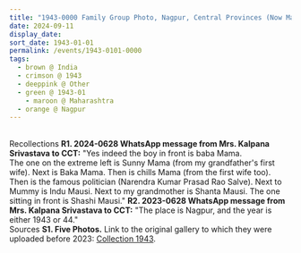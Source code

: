 ```yaml
---
title: "1943-0000 Family Group Photo, Nagpur, Central Provinces (Now Maharashtra), India (other year 1944)"
date: 2024-09-11
display_date: 
sort_date: 1943-01-01
permalink: /events/1943-0101-0000
tags:
  - brown @ India
  - crimson @ 1943
  - deeppink @ Other
  - green @ 1943-01
    - maroon @ Maharashtra
  - orange @ Nagpur
---
```


<br>

<wave-list>
  <list-title color="DarkSeaGreen" width="65"> Recollections</list-title>
  <list-item color="BlanchedAlmond" width="280"><b>R1. 2024-0628 WhatsApp message from Mrs. Kalpana Srivastava to CCT:</b> "Yes indeed the boy in front is baba Mama.<br>
The one on the extreme left is Sunny Mama (from my grandfather's first wife). Next is Baka Mama. Then is chills Mama (from the first wife too). Then is the famous politician (Narendra Kumar Prasad Rao Salve). Next to Mummy is Indu Mausi. Next to my grandmother is Shanta Mausi. The one sitting in front is Shashi Mausi."</list-item>
  <list-item color="Lavender" width="280"><b>R2. 2023-0628 WhatsApp message from Mrs. Kalpana Srivastava to CCT:</b> "The place is Nagpur, and the year is either 1943 or 44."</list-item>
</wave-list>

<br>

<wave-list>
  <list-title color="DarkSeaGreen" width="40">Sources</list-title>
  <list-item color="BlanchedAlmond"  width="280"><b>S1. Five Photos.</b> Link to the original gallery to which they were uploaded before 2023: <a href="https://eternalmoments.smugmug.com/Collections/XYZ-Unknown-Collection/1943/">Collection 1943</a>.</list-item>
</wave-list>

<div style="text-align: center"><img src="" /></div>
